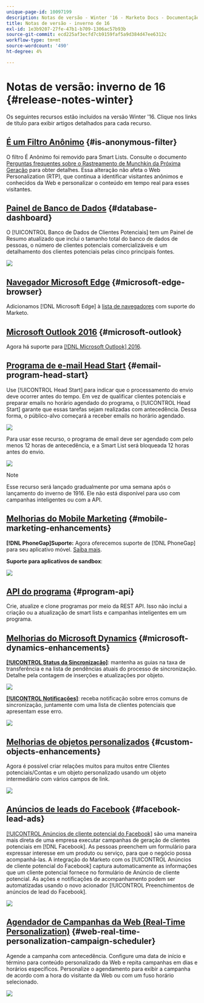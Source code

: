 ```yaml
---
unique-page-id: 10097199
description: Notas de versão - Winter '16 - Marketo Docs - Documentação do produto
title: Notas de versão - inverno de 16
exl-id: 1e3b9207-27fe-47b1-b709-1306ac57b93b
source-git-commit: ecd225af3ecfd7cb9159faf5a9d384d47ee6312c
workflow-type: tm+mt
source-wordcount: '490'
ht-degree: 4%

---
```


# Notas de versão: inverno de 16 {#release-notes-winter}

Os seguintes recursos estão incluídos na versão Winter &#39;16. Clique nos links de título para exibir artigos detalhados para cada recurso.

## [É um Filtro Anônimo](/help/marketo/product-docs/administration/additional-integrations/add-munchkin-tracking-code-to-your-website/next-generation-munchkin-tracking-faq.md) {#is-anonymous-filter}

O filtro É Anônimo foi removido para Smart Lists. Consulte o documento [Perguntas frequentes sobre o Rastreamento de Munchkin da Próxima Geração](/help/marketo/product-docs/administration/additional-integrations/add-munchkin-tracking-code-to-your-website/next-generation-munchkin-tracking-faq.md) para obter detalhes. Essa alteração não afeta o Web Personalization (RTP), que continua a identificar visitantes anônimos e conhecidos da Web e personalizar o conteúdo em tempo real para esses visitantes.

## [Painel de Banco de Dados](/help/marketo/product-docs/core-marketo-concepts/smart-lists-and-static-lists/managing-people-in-smart-lists/database-dashboard.md)  {#database-dashboard}

O [!UICONTROL Banco de Dados de Clientes Potenciais] tem um Painel de Resumo atualizado que inclui o tamanho total do banco de dados de pessoas, o número de clientes potenciais comercializáveis e um detalhamento dos clientes potenciais pelas cinco principais fontes.

![](assets/image2016-1-12-16-3a18-3a7.png)

## [Navegador Microsoft Edge](/help/marketo/product-docs/administration/setup-administration/supported-browsers.md) {#microsoft-edge-browser}

Adicionamos [!DNL Microsoft Edge] à [lista de navegadores](https://docs.marketo.com/display/public/DOCS/Supported+Browsers) com suporte do Marketo.

## [Microsoft Outlook 2016](/help/marketo/product-docs/marketo-sales-insight/msi-outlook-plugin/install-the-marketo-email-add-in-for-outlook-with-a-registration-code.md) {#microsoft-outlook}

Agora há suporte para [[!DNL Microsoft Outlook] 2016](/help/marketo/product-docs/marketo-sales-insight/msi-outlook-plugin/install-the-marketo-email-add-in-for-outlook-with-a-registration-code.md).

## [Programa de e-mail Head Start](/help/marketo/product-docs/email-marketing/email-programs/email-program-actions/head-start-for-email-programs.md) {#email-program-head-start}

Use [!UICONTROL Head Start] para indicar que o processamento do envio deve ocorrer antes do tempo. Em vez de qualificar clientes potenciais e preparar emails no horário agendado do programa, o [!UICONTROL Head Start] garante que essas tarefas sejam realizadas com antecedência. Dessa forma, o público-alvo começará a receber emails no horário agendado.

![](assets/image2016-1-11-15-3a38-3a3.png)

Para usar esse recurso, o programa de email deve ser agendado com pelo menos 12 horas de antecedência, e a Smart List será bloqueada 12 horas antes do envio.

![](assets/image2016-1-11-15-3a35-3a55.png)

>[!NOTE]
>
>Esse recurso será lançado gradualmente por uma semana após o lançamento do inverno de 1916. Ele não está disponível para uso com campanhas inteligentes ou com a API.

## [Melhorias do Mobile Marketing](/help/marketo/product-docs/mobile-marketing/admin/add-a-mobile-app.md) {#mobile-marketing-enhancements}

**[!DNL PhoneGap]Suporte:** Agora oferecemos suporte de [!DNL PhoneGap] para seu aplicativo móvel. [Saiba mais](https://developers.marketo.com/documentation/mobile/phonegap-plugin/).

**Suporte para aplicativos de sandbox**:

![](assets/image2016-1-12-10-3a47-3a13.png)

## [API do programa](https://developers.marketo.com/documentation/programs/) {#program-api}

Crie, atualize e clone programas por meio da REST API. Isso não inclui a criação ou a atualização de smart lists e campanhas inteligentes em um programa.

## [Melhorias do Microsoft Dynamics](/help/marketo/product-docs/crm-sync/microsoft-dynamics-sync/microsoft-dynamics-sync-details/sync-status.md) {#microsoft-dynamics-enhancements}

**[[!UICONTROL Status da Sincronização]](/help/marketo/product-docs/crm-sync/microsoft-dynamics-sync/microsoft-dynamics-sync-details/sync-status.md)**: mantenha as guias na taxa de transferência e na lista de pendências atuais do processo de sincronização. Detalhe pela contagem de inserções e atualizações por objeto.

![](assets/pending-backog-cropped.png)

**[[!UICONTROL Notificações]](/help/marketo/product-docs/core-marketo-concepts/miscellaneous/understanding-notifications/notification-types.md)**: receba notificação sobre erros comuns de sincronização, juntamente com uma lista de clientes potenciais que apresentam esse erro.

![](assets/image2016-1-12-8-3a13-3a9.png)

## [Melhorias de objetos personalizados](/help/marketo/product-docs/administration/marketo-custom-objects/create-marketo-custom-objects.md) {#custom-objects-enhancements}

Agora é possível criar relações muitos para muitos entre Clientes potenciais/Contas e um objeto personalizado usando um objeto intermediário com vários campos de link.

![](assets/image2016-1-11-12-3a59-3a59.png)

## [Anúncios de leads do Facebook](/help/marketo/product-docs/demand-generation/facebook/set-up-facebook-lead-ads.md) {#facebook-lead-ads}

[[!UICONTROL Anúncios de cliente potencial do Facebook]](https://www.facebook.com/business/a/lead-ads) são uma maneira mais direta de uma empresa executar campanhas de geração de clientes potenciais em [!DNL Facebook]. As pessoas preenchem um formulário para expressar interesse em um produto ou serviço, para que o negócio possa acompanhá-las. A integração do Marketo com os [!UICONTROL Anúncios de cliente potencial do Facebook] captura automaticamente as informações que um cliente potencial fornece no formulário de Anúncio de cliente potencial. As ações e notificações de acompanhamento podem ser automatizadas usando o novo acionador [!UICONTROL Preenchimentos de anúncios de lead do Facebook].

![](assets/image2016-1-11-10-3a20-3a39.png)

## [Agendador de Campanhas da Web (Real-Time Personalization)](/help/marketo/product-docs/web-personalization/working-with-web-campaigns/schedule-a-web-campaign.md) {#web-real-time-personalization-campaign-scheduler}

Agende a campanha com antecedência. Configure uma data de início e término para conteúdo personalizado da Web e repita campanhas em dias e horários específicos. Personalize o agendamento para exibir a campanha de acordo com a hora do visitante da Web ou com um fuso horário selecionado.

![](assets/image2016-1-14-8-3a36-3a36.png)
